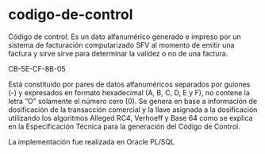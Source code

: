 # codigo-de-control
Código de control: Es un dato alfanumérico generado e impreso por un sistema de facturación computarizado SFV al momento de emitir una factura y sirve sirve para determinar la validez o no de una factura. 

CB-5E-CF-8B-05

Está constituido por pares de datos alfanuméricos separados por guiones (-) y expresados en formato hexadecimal (A, B, C, D, E y F), no contene la letra “O” solamente el número cero (0). Se genera en base a información de dosificación de la transacción comercial y la llave asignada a la dosificación utilizando los algoritmos Alleged RC4, Verhoeff y Base 64 como se explica en la Especificación Técnica para la generación del Código de Control.

La implementación fue realizada en Oracle PL/SQL
